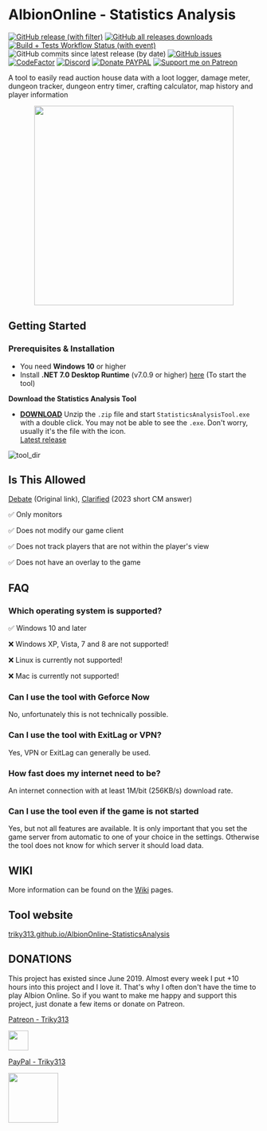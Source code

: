 AlbionOnline - Statistics Analysis
===================
[![GitHub release (with filter)](https://img.shields.io/github/v/release/Triky313/AlbionOnline-StatisticsAnalysis?style=for-the-badge&labelColor=1E2126&color=0C637F)](https://github.com/Triky313/AlbionOnline-StatisticsAnalysis/releases)
[![GitHub all releases downloads](https://img.shields.io/github/downloads/Triky313/AlbionOnline-StatisticsAnalysis/total?style=for-the-badge&labelColor=1E2126&color=EF476F)
](https://github.com/Triky313/AlbionOnline-StatisticsAnalysis/releases)
[![Build + Tests Workflow Status (with event)](https://img.shields.io/github/actions/workflow/status/Triky313/AlbionOnline-StatisticsAnalysis/pr-build-and-unit-tests.yml?style=for-the-badge&label=%F0%9F%9B%A0%EF%B8%8F%20Build%20%2B%20Unit%20tests&labelColor=1E2126&color=09C3A5)](https://github.com/Triky313/AlbionOnline-StatisticsAnalysis/actions/workflows/pr-build-and-unit-tests.yml)
![GitHub commits since latest release (by date)](https://img.shields.io/github/commits-since/Triky313/AlbionOnline-StatisticsAnalysis/latest?style=for-the-badge&labelColor=1E2126&color=09C3A5)
[![GitHub issues](https://img.shields.io/github/issues/Triky313/AlbionOnline-StatisticsAnalysis?style=for-the-badge&labelColor=1E2126&color=FBAF69)](https://github.com/Triky313/AlbionOnline-StatisticsAnalysis/issues)
[![CodeFactor](https://www.codefactor.io/repository/github/triky313/albiononline-statisticsanalysis/badge/main?style=for-the-badge&labelColor=1E2126&color=0CB0A9)](https://www.codefactor.io/repository/github/triky313/albiononline-statisticsanalysis/overview/main)
[![Discord](https://img.shields.io/discord/772406813438115891?style=for-the-badge&logo=discord&logoColor=7289da&label=discord&labelColor=1E2126&color=7289da)](https://discord.gg/Wv5RWehbrU)
[![Donate PAYPAL](https://img.shields.io/badge/paypal-donate-1e477a?style=for-the-badge&labelColor=1E2126&color=1e477a)](https://www.paypal.com/donate/?hosted_button_id=N6T3CWXYNGHKC)
[![Support me on Patreon](https://img.shields.io/endpoint.svg?url=https%3A%2F%2Fshieldsio-patreon.vercel.app%2Fapi%3Fusername%3DTriky313%26type%3Dpatrons&style=for-the-badge)](https://patreon.com/Triky313)

A tool to easily read auction house data with a loot logger, damage meter, dungeon tracker, dungeon entry timer, crafting calculator, map history and player information

<p align="center" align='right'>
  <img src="https://user-images.githubusercontent.com/14247773/147143464-c36d0cba-dddb-4b34-bd2e-11e3f65e3289.png" data-canonical-src="https://user-images.githubusercontent.com/14247773/147143464-c36d0cba-dddb-4b34-bd2e-11e3f65e3289.png" width="400" height="400" />
</p>

## Getting Started

### Prerequisites & Installation
- You need **Windows 10** or higher
- Install **.NET 7.0 Desktop Runtime** (v7.0.9 or higher) [here](https://dotnet.microsoft.com/en-us/download/dotnet/thank-you/runtime-desktop-7.0.9-windows-x64-installer) (To start the tool)

**Download the Statistics Analysis Tool**
- [**DOWNLOAD**](https://github.com/Triky313/AlbionOnline-StatisticsAnalysis/releases/download/v6.3.3/StatisticsAnalysis-AlbionOnline-v6.3.3-x64.zip)
Unzip the `.zip` file and start `StatisticsAnalysisTool.exe` with a double click. You may not be able to see the `.exe`. Don't worry, usually it's the file with the icon.  
[Latest release](https://github.com/Triky313/AlbionOnline-StatisticsAnalysis/releases/latest)

![tool_dir](https://user-images.githubusercontent.com/14247773/170473306-4dcc629e-384e-41b2-ada8-657cabe1b472.png)


## Is This Allowed
[Debate](https://forum.albiononline.com/index.php/Thread/124819-Regarding-3rd-Party-Software-and-Network-Traffic-aka-do-not-cheat-Update-16-45-U/) (Original link),  [Clarified](https://forum.albiononline.com/index.php/Thread/153238-DPS-METER/#:~:text=As%20noted%20on%20the%20GitHub,to%20use%20it%20without%20concern.) (2023 short CM answer)  

✅ Only monitors

✅ Does not modify our game client

✅ Does not track players that are not within the player's view

✅ Does not have an overlay to the game

## FAQ
### Which operating system is supported?
✅ Windows 10 and later

❌ Windows XP, Vista, 7 and 8 are not supported!

❌ Linux is currently not supported!

❌ Mac is currently not supported!

### Can I use the tool with Geforce Now
No, unfortunately this is not technically possible.

### Can I use the tool with ExitLag or VPN?
Yes, VPN or ExitLag can generally be used.

### How fast does my internet need to be?
An internet connection with at least 1M/bit (256KB/s) download rate.

### Can I use the tool even if the game is not started
Yes, but not all features are available. 
It is only important that you set the game server from automatic to one of your choice in the settings. Otherwise the tool does not know for which server it should load data.

## WIKI
More information can be found on the [Wiki](https://github.com/Triky313/AlbionOnline-StatisticsAnalysis/wiki) pages.

## Tool website
[triky313.github.io/AlbionOnline-StatisticsAnalysis](https://triky313.github.io/AlbionOnline-StatisticsAnalysis/)

## DONATIONS
This project has existed since June 2019. Almost every week I put +10 hours into this project and I love it. That's why I often don't have the time to play Albion Online. So if you want to make me happy and support this project, just donate a few items or donate on Patreon.

[Patreon - Triky313](https://www.patreon.com/triky313)

<img src="https://user-images.githubusercontent.com/14247773/166248069-3211a206-b475-4e83-860b-e5c51b9554bf.png" data-canonical-src="https://www.patreon.com/triky313" width="40" height="40" />

[PayPal - Triky313](https://www.paypal.com/donate/?hosted_button_id=N6T3CWXYNGHKC)

<img src="https://user-images.githubusercontent.com/14247773/201472890-33a0ed70-7ef8-4804-aa84-46f0a84f3168.png" width="100" height="100" />
